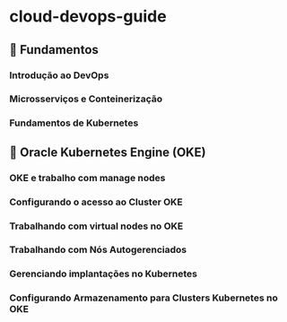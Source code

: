 # cloud-devops-guide

## 🔹 Fundamentos
### Introdução ao DevOps
### Microsserviços e Conteinerização
### Fundamentos de Kubernetes

## 🔹 Oracle Kubernetes Engine (OKE)
### OKE e trabalho com manage nodes
### Configurando o acesso ao Cluster OKE
### Trabalhando com virtual nodes no OKE
### Trabalhando com Nós Autogerenciados
### Gerenciando implantações no Kubernetes
### Configurando Armazenamento para Clusters Kubernetes no OKE
